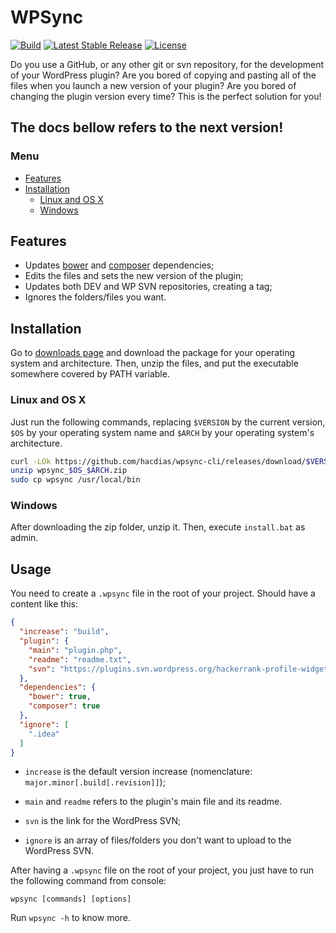 # WPSync

[![Build](https://img.shields.io/travis/hacdias/wpsync-cli.svg?style=flat-square)](https://travis-ci.org/hacdias/wpsync-cli)
[![Latest Stable Release](https://img.shields.io/github/release/hacdias/wpsync-cli.svg?style=flat-square)](https://github.com/hacdias/wpsync-cli/releases)
[![License](https://img.shields.io/github/license/hacdias/wpsync-cli.svg?style=flat-square)](https://github.com/hacdias/wpsync-cli/blob/master/LICENSE)

Do you use a GitHub, or any other git or svn repository, for the development of your WordPress plugin? Are you bored of copying and pasting all of the files when you launch a new version of your plugin? Are you bored of changing the plugin version every time? This is the perfect solution for you!

## The docs bellow refers to the next version!

### Menu

- [Features](#features)
- [Installation](#installation)
  + [Linux and OS X](#linux-and-os-x)
  + [Windows](#windows)

## Features

* Updates [bower](https://github.com/bower/bower) and [composer](https://github.com/composer/composer) dependencies;
* Edits the files and sets the new version of the plugin;
* Updates both DEV and WP SVN repositories, creating a tag;
* Ignores the folders/files you want.

## Installation

Go to [downloads page](https://github.com/hacdias/wpsync-cli/releases) and download the package for your operating system and architecture. Then, unzip the files, and put the executable somewhere covered by PATH variable.

### Linux and OS X

Just run the following commands, replacing ```$VERSION``` by the current version, ```$OS``` by your operating system name and ```$ARCH``` by your operating system's architecture.

```bash
curl -LOk https://github.com/hacdias/wpsync-cli/releases/download/$VERSION/wpsync_$OS_$ARCH.zip
unzip wpsync_$OS_$ARCH.zip
sudo cp wpsync /usr/local/bin
```

### Windows

After downloading the zip folder, unzip it. Then, execute ```install.bat``` as admin.

## Usage

You need to create a ```.wpsync``` file in the root of your project. Should have a content like this:

```json
{
  "increase": "build",
  "plugin": {
    "main": "plugin.php",
    "readme": "readme.txt",
    "svn": "https://plugins.svn.wordpress.org/hackerrank-profile-widget/",
  },
  "dependencies": {
    "bower": true,
    "composer": true
  },
  "ignore": [
    ".idea"
  ]
}

```

* ```increase``` is the default version increase (nomenclature: ```major.minor[.build[.revision]]```);

* ```main``` and ```readme``` refers to the plugin's main file and its readme.

* ```svn``` is the link for the WordPress SVN;

* ```ignore``` is an array of files/folders you don't want to upload to the WordPress SVN.

After having a ```.wpsync``` file on the root of your project, you just have to run the following command from console:

```
wpsync [commands] [options]
```

Run ```wpsync -h``` to know more.
